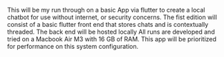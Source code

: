 This will be my run through on a basic App via flutter to create a local chatbot for use without internet, or security concerns.
The fist edition will consist of a basic flutter front end that stores chats and is contextually threaded.
The back end will be hosted locally
All runs are developed and tried on a Macbook Air M3 with 16 GB of RAM. This app will be prioritized for performance on this system configuration.
